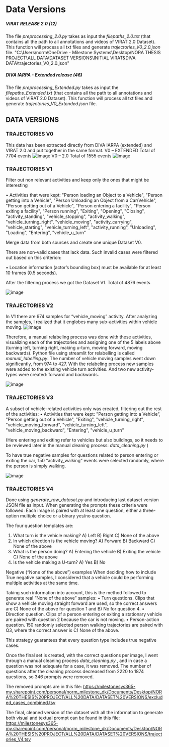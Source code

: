 # Data Versions


##### VIRAT RELEASE 2.0 (12)
The file _preprocessing_2.0.py_ takes as input the _filepaths_2.0.txt_ (that contains all the path to all annotations and videos of VIRAT 2.0 Dataset). This function will process all txt files and generate _trajectories_V0_2.0.json_ file. 
"C:\Users\norm\OneDrive - Milestone Systems\Desktop\NORA THESIS PROJECT\ALL DATA\DATASET VERSIONS\INITIAL VIRAT&DIVA DATA\trajectories_V0_2.0.json"

##### DIVA IARPA - Extended release (46)
The file _preprocessing_Extended.py_ takes as input the _filepaths_Extended.txt_ (that contains all the path to all annotations and videos of VIRAT 2.0 Dataset). This function will process all txt files and generate _trajectories_V0_Extended.json_ file. 


## DATA VERSIONS
### TRAJECTORIES V0
This data has been extracted directly from DIVA IARPA (extended) and VIRAT 2.0 and put together in the same format. 
V0 – EXTENDED
Total of 7704 events
![image](https://github.com/user-attachments/assets/26094798-7769-421b-860c-3304af47eb19)
V0 – 2.0
Total of 1555 events
![image](https://github.com/user-attachments/assets/a45a7998-b5c3-4c81-944b-c1cfc4930f00)


### TRAJECTORIES V1
Filter out non relevant activities and keep only the ones that might be interesting

• Activities that were kept:  "Person loading an Object to a Vehicle",  "Person getting into a Vehicle", "Person Unloading an Object from a Car/Vehicle", "Person getting out of a Vehicle", "Person entering a facility", "Person exiting a facility", "Person running", "Exiting", "Opening", "Closing", "activity_standing", "vehicle_stopping", "activity_walking", "vehicle_turning_right", "vehicle_moving", "activity_carrying", "vehicle_starting", "vehicle_turning_left", "activity_running", "Unloading",  "Loading", "Entering", "vehicle_u_turn"


Merge data from both sources and create one unique Dataset V0. 

There are non-valid cases that lack data. Such invalid cases were filtered out based on this criterion:

•	Location information (actor’s bounding box) must be available for at least 10 frames (0.5 seconds).

After the filtering process we got the Dataset V1. 
Total of 4876 events 

![image](https://github.com/user-attachments/assets/3ea35441-b1d5-4267-b505-65eefb7ebc86)

### TRAJECTORIES V2
In V1 there are 974 samples for “vehicle_moving” activity. 
After analyzing the samples, I realized that it englobes many sub-activities within vehicle moving. 
![image](https://github.com/user-attachments/assets/24943990-0a36-40de-abae-376425527058)

Therefore, a manual relabeling process was done with these activities, visualizing each of the trajectories and assigning one of the 5 labels above (turning left, turning right, making u-turn, moving forward, moving backwards). Python file using streamlit for relabelling is called _manual_labelling.py_.
The number of vehicle moving samples went down significantly, from 974 to 427. 
With the relabeling process new samples were added to the existing vehicle turn activities. And two new activity-types were created: forward and backwards.

![image](https://github.com/user-attachments/assets/e8ac3bc2-432b-46a8-8a0c-b1006533b458)

### TRAJECTORIES V3
A subset of vehicle-related activities only was created, filtering out the rest of the activities: 
•	Activities that were kept: 
"Person getting into a Vehicle”, "Person getting out of a Vehicle", "Exiting", "vehicle_turning_right”, "vehicle_moving_forward", "vehicle_turning_left", "vehicle_moving_backward", "Entering", "vehicle_u_turn"

(Here entering and exiting refer to vehicles but also buildings, so it needs to be reviewed later in the manual cleaning process: _data_cleaning.py_ )

To have true negative samples for questions related to person entering or exiting the car, 150 “activity_walking” events were selected randomly, where the person is simply walking. 

![image](https://github.com/user-attachments/assets/0f85cb1c-3af8-4280-99b5-056588e17194)

### TRAJECTORIES V4
Done using _generate_raw_dataset.py_ and introducing last dataset version JSON file as input.
When generating the prompts these criteria were followed: 
Each image is paired with at least one question, either a three-option multiple choice or a binary yes/no question. 

The four question templates are:
1.	What turn is the vehicle making?
A) Left B) Right C) None of the above
2.	In which direction is the vehicle moving?
A) Forward B) Backward C) None of the above
3.	What is the person doing?
A) Entering the vehicle B) Exiting the vehicle C) None of the above
4.	Is the vehicle making a U-turn?
A)	Yes B) No 

Negative (“None of the above”) examples
When deciding how to include True negative samples, I considered that a vehicle could be performing multiple activities at the same time.

Taking such information into account, this is the method followed to generate real ”None of the above” samples:
•	Turn questions. Clips that show a vehicle moving straight forward are used, so the correct answers are C) None of the above for question 1 and B) No for question 4.
•	Direction question. Clips of a person entering or exiting a stationary vehicle are paired with question 2 because the car is not moving.
•	Person-action question. 150 randomly selected person walking trajectories are paired with Q3, where the correct answer is C) None of the above.

This strategy guarantees that every question type includes true negative cases.

Once the final set is created, with the correct questions per image, I went through a manual cleaning process  _data_cleaning.py_ , and in case a question was not adequate for a case, it was removed. 
The number of questions after the cleaning process decreased from 2220 to 1874 questions, so 346 prompts were removed.

The removed prompts are in this file: https://milestonesys365-my.sharepoint.com/personal/norm_milestone_dk/Documents/Desktop/NORA%20THESIS%20PROJECT/ALL%20DATA/DATASET%20VERSIONS/excluded_cases_combined.tsv


The final, cleaned version of the dataset with all the information to generate both  visual and textual prompt can be found in this file: https://milestonesys365-my.sharepoint.com/personal/norm_milestone_dk/Documents/Desktop/NORA%20THESIS%20PROJECT/ALL%20DATA/DATASET%20VERSIONS/trajectories_V4.tsv




